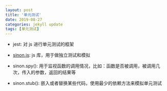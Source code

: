```yaml
---
layout: post
title: '单元测试'
date: 2019-08-27
categories: jekyll update
tags: [单元测试]
---
```


- jest: 对 js 进行单元测试的框架
- [sinon.js](<[https://sinonjs.org/](https://sinonjs.org/)>): js 库，用于做独立测试和模拟

- sinon.spy(): 用于监视函数的调用情况，比如：函数是否被调用，被调用几次，传入的参数，返回的结果等

- sinon.stub(): 嵌入或者替换某些代码，使用最少的依赖方法来模拟单元测试
